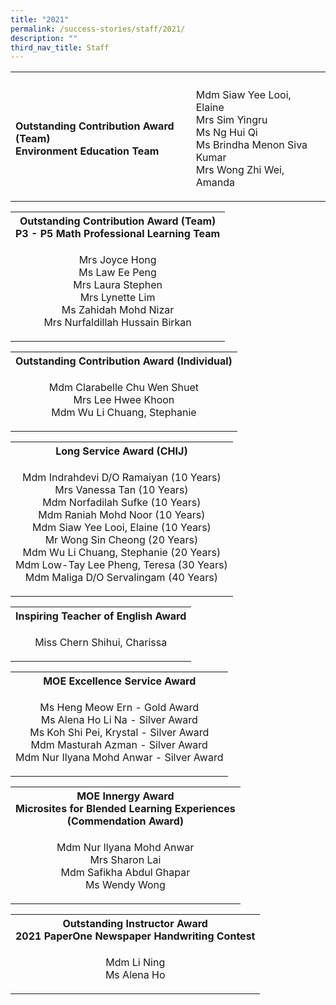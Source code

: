 ```yaml
---
title: "2021"
permalink: /success-stories/staff/2021/
description: ""
third_nav_title: Staff
---
```

<table>
<tbody>
<tr>
<th></th>
</tr>
<tr>
<td style="text-align: left;"><b>Outstanding Contribution Award (Team)<br>Environment Education Team</b></td>
<td style="text-align: left;">
<p>Mdm Siaw Yee Looi, Elaine<br>Mrs Sim Yingru<br>Ms Ng Hui Qi<br>Ms Brindha Menon Siva Kumar<br>Mrs Wong Zhi Wei, Amanda</p>
</td>
</tr>
</tbody>
</table>
<table>
<tbody>
<tr>
<th style="text-align: center;">Outstanding Contribution Award (Team)<br>P3 - P5 Math Professional Learning Team</th>
</tr>
<tr>
<td style="text-align: center;">
<p>Mrs Joyce Hong<br>Ms Law Ee Peng<br>Mrs Laura Stephen<br>Mrs Lynette Lim<br>Ms Zahidah Mohd Nizar<br>Mrs Nurfaldillah Hussain Birkan</p>
</td>
</tr>
</tbody>
</table>
<table>
<tbody>
<tr>
<th style="text-align: center;">Outstanding Contribution Award (Individual)</th>
</tr>
<tr>
<td style="text-align: center;">
<p>Mdm Clarabelle Chu Wen Shuet<br>Mrs Lee Hwee Khoon<br>Mdm Wu Li Chuang, Stephanie</p>
</td>
</tr>
</tbody>
</table>
<table>
<tbody>
<tr>
<th style="text-align: center;">Long Service Award (CHIJ)</th>
</tr>
<tr>
<td style="text-align: center;">
<p>Mdm Indrahdevi D/O Ramaiyan (10 Years)<br>Mrs Vanessa Tan (10 Years)<br>Mdm Norfadilah Sufke (10 Years)<br>Mdm Raniah Mohd Noor (10 Years)<br>Mdm Siaw Yee Looi, Elaine (10 Years)<br>Mr Wong Sin Cheong (20 Years)<br>Mdm Wu Li Chuang, Stephanie (20 Years)<br>Mdm Low-Tay Lee Pheng, Teresa (30 Years)<br>Mdm Maliga D/O Servalingam (40 Years)</p>
</td>
</tr>
</tbody>
</table>
<table>
<tbody>
<tr>
<th style="text-align: center;">Inspiring Teacher of English Award</th>
</tr>
<tr>
<td style="text-align: center;">
<p>Miss Chern Shihui, Charissa</p>
</td>
</tr>
</tbody>
</table>
<table>
<tbody>
<tr>
<th style="text-align: center;">MOE Excellence Service Award</th>
</tr>
<tr>
<td style="text-align: center;">
<p>Ms Heng Meow Ern - Gold Award<br>Ms Alena Ho Li Na - Silver Award<br>Ms Koh Shi Pei, Krystal - Silver Award<br>Mdm Masturah Azman - Silver Award<br>Mdm Nur Ilyana Mohd Anwar - Silver Award</p>
</td>
</tr>
</tbody>
</table>
<table>
<tbody>
<tr>
<th style="text-align: center;">MOE Innergy Award<br>Microsites for Blended Learning Experiences<br>(Commendation Award)</th>
</tr>
<tr>
<td style="text-align: center;">
<p>Mdm Nur Ilyana Mohd Anwar<br>Mrs Sharon Lai<br>Mdm Safikha Abdul Ghapar<br>Ms Wendy Wong</p>
</td>
</tr>
</tbody>
</table>
<table>
<tbody>
<tr>
<th style="text-align: center;">Outstanding Instructor Award<br>2021 PaperOne Newspaper Handwriting Contest</th>
</tr>
<tr>
<td style="text-align: center;">
<p>Mdm Li Ning<br>Ms Alena Ho</p>
</td>
</tr>
</tbody>
</table>